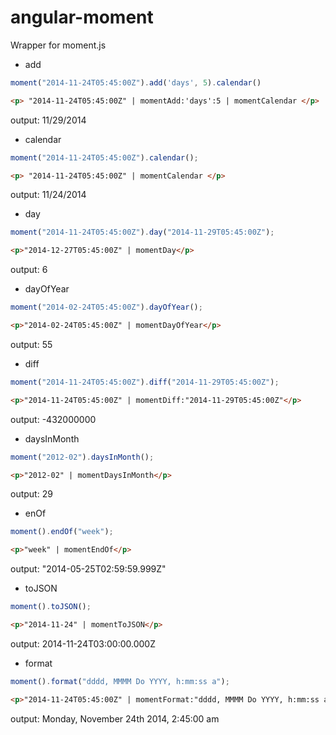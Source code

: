 angular-moment
==============

Wrapper for moment.js


* add 
```javascript
moment("2014-11-24T05:45:00Z").add('days', 5).calendar()
```
```html
<p> "2014-11-24T05:45:00Z" | momentAdd:'days':5 | momentCalendar </p>
```
output: 11/29/2014

* calendar
```javascript
moment("2014-11-24T05:45:00Z").calendar();
```
```html
<p> "2014-11-24T05:45:00Z" | momentCalendar </p>
```
output: 11/24/2014

* day
```javascript
moment("2014-11-24T05:45:00Z").day("2014-11-29T05:45:00Z");
```
```html
<p>"2014-12-27T05:45:00Z" | momentDay</p>
```
output: 6

* dayOfYear
```javascript
moment("2014-02-24T05:45:00Z").dayOfYear();
```
```html
<p>"2014-02-24T05:45:00Z" | momentDayOfYear</p>
```
output: 55

* diff
```javascript
moment("2014-11-24T05:45:00Z").diff("2014-11-29T05:45:00Z");
```
```html
<p>"2014-11-24T05:45:00Z" | momentDiff:"2014-11-29T05:45:00Z"</p>
```
output: -432000000

* daysInMonth
```javascript
moment("2012-02").daysInMonth();
```
```html
<p>"2012-02" | momentDaysInMonth</p>
```
output: 29

* enOf
```javascript
moment().endOf("week");
```
```html
<p>"week" | momentEndOf</p>
```
output: "2014-05-25T02:59:59.999Z"

* toJSON
```javascript
moment().toJSON();
```
```html
<p>"2014-11-24" | momentToJSON</p>
```
output: 2014-11-24T03:00:00.000Z

* format
```javascript
moment().format("dddd, MMMM Do YYYY, h:mm:ss a");
```
```html
<p>"2014-11-24T05:45:00Z" | momentFormat:"dddd, MMMM Do YYYY, h:mm:ss a"</p>
```
output: Monday, November 24th 2014, 2:45:00 am